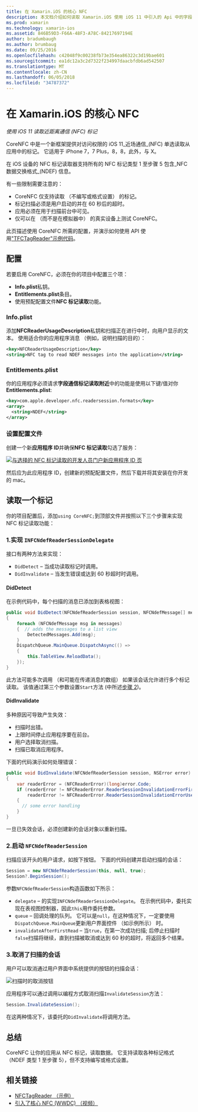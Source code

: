 ```yaml
---
title: 在 Xamarin.iOS 的核心 NFC
description: 本文档介绍如何读取 Xamarin.iOS 使用 iOS 11 中引入的 Api 中的字段通信标记附近。
ms.prod: xamarin
ms.technology: xamarin-ios
ms.assetid: 846B59D3-F66A-48F3-A78C-84217697194E
author: bradumbaugh
ms.author: brumbaug
ms.date: 09/25/2016
ms.openlocfilehash: c42048f9c00238fb73e354ea86322c3d19bae601
ms.sourcegitcommit: ea1dc12a3c2d7322f234997daacbfdb6ad542507
ms.translationtype: MT
ms.contentlocale: zh-CN
ms.lasthandoff: 06/05/2018
ms.locfileid: "34787372"
---
```

# <a name="core-nfc-in-xamarinios"></a>在 Xamarin.iOS 的核心 NFC

_使用 iOS 11 读取近距离通信 (NFC) 标记_

CoreNFC 中是一个新框架提供对访问权限的 iOS 11_近场通信_(NFC) 单选读取从应用中的标记。 它适用于 iPhone 7，7 Plus，8，8，此外，与 X。

在 iOS 设备的 NFC 标记读取器支持所有的 NFC 标记类型 1 至步骤 5 包含_NFC 数据交换格式_(NDEF) 信息。

有一些限制需要注意的：

- CoreNFC 仅支持读取 （不编写或格式设置） 的标记。
- 标记扫描必须是用户启动的并在 60 秒后的超时。
- 应用必须在用于扫描前台中可见。
- 仅可以在 （而不是在模拟器中） 的真实设备上测试 CoreNFC。

此页描述使用 CoreNFC 所需的配置，并演示如何使用 API 使用["TFCTagReader"示例代码](https://developer.xamarin.com/samples/monotouch/ios11/NFCTagReader/)。

## <a name="configuration"></a>配置

若要启用 CoreNFC，必须在你的项目中配置三个项：

- **Info.plist**私钥。
- **Entitlements.plist**条目。
- 使用预配配置文件**NFC 标记读取**功能。

### <a name="infoplist"></a>Info.plist

添加**NFCReaderUsageDescription**私钥和扫描正在进行中时，向用户显示的文本。 使用适合你的应用程序消息 （例如，说明扫描的目的）：

```xml
<key>NFCReaderUsageDescription</key>
<string>NFC tag to read NDEF messages into the application</string>
```

### <a name="entitlementsplist"></a>Entitlements.plist

你的应用程序必须请求**字段通信标记读取附近**中的功能是使用以下键/值对你**Entitlements.plist**:

```xml
<key>com.apple.developer.nfc.readersession.formats</key>
<array>
  <string>NDEF</string>
</array>
```

### <a name="provisioning-profile"></a>设置配置文件

创建一个新**应用程序 ID**并确保**NFC 标记读取**勾选了服务：

[![与选择的 NFC 标记读取的开发人员门户新应用程序 ID 页](corenfc-images/app-services-nfc-sml.png)](corenfc-images/app-services-nfc.png#lightbox)

然后应为此应用程序 ID，创建新的预配配置文件，然后下载并将其安装在你开发的 mac。

## <a name="reading-a-tag"></a>读取一个标记

你的项目配置后，添加`using CoreNFC;`到顶部文件并按照以下三个步骤来实现 NFC 标记读取功能：

### <a name="1-implement-infcndefreadersessiondelegate"></a>1.实现 `INFCNdefReaderSessionDelegate`

接口有两种方法来实现：

- `DidDetect` – 当成功读取标记时调用。
- `DidInvalidate` – 当发生错误或达到 60 秒超时时调用。

#### <a name="diddetect"></a>DidDetect

在示例代码中，每个扫描的消息已添加到表格视图：

```csharp
public void DidDetect(NFCNdefReaderSession session, NFCNdefMessage[] messages)
{
    foreach (NFCNdefMessage msg in messages)
    {  // adds the messages to a list view
        DetectedMessages.Add(msg);
    }
    DispatchQueue.MainQueue.DispatchAsync(() =>
    {
        this.TableView.ReloadData();
    });
}
```

此方法可能多次调用 （和可能在传递消息的数组） 如果该会话允许进行多个标记读取。 该值通过第三个参数设置`Start`方法 (中所述[步骤 2](#step2))。

#### <a name="didinvalidate"></a>DidInvalidate

多种原因可导致产生失效：

- 扫描时出错。
- 上限时间停止应用程序要在前台。
- 用户选择取消扫描。
- 扫描已取消应用程序。

下面的代码演示如何处理错误：

```csharp
public void DidInvalidate(NFCNdefReaderSession session, NSError error)
{
    var readerError = (NFCReaderError)(long)error.Code;
    if (readerError != NFCReaderError.ReaderSessionInvalidationErrorFirstNDEFTagRead &&
        readerError != NFCReaderError.ReaderSessionInvalidationErrorUserCanceled)
    {
      // some error handling
    }
}
```

一旦已失效会话，必须创建新的会话对象以重新扫描。

<a name="step2" />

### <a name="2-start-an-nfcndefreadersession"></a>2.启动 `NFCNdefReaderSession`

扫描应该开头的用户请求，如按下按钮。
下面的代码创建并启动扫描的会话：

```csharp
Session = new NFCNdefReaderSession(this, null, true);
Session?.BeginSession();
```

参数`NFCNdefReaderSession`构造函数如下所示：

- `delegate` – 的实现`INFCNdefReaderSessionDelegate`。 在示例代码中，委托实现在表视图控制器，因此`this`用作委托参数。
- `queue` – 回调处理的队列。 它可以是`null`，在这种情况下，一定要使用`DispatchQueue.MainQueue`更新用户界面控件 （如示例所示） 时。
- `invalidateAfterFirstRead` – 当`true`，在第一次成功扫描; 后停止扫描时`false`扫描将继续，直到扫描被取消或达到 60 秒的超时，将返回多个结果。


### <a name="3-cancel-the-scanning-session"></a>3.取消了扫描的会话

用户可以取消通过用户界面中系统提供的按钮的扫描会话：

![扫描时的取消按钮](corenfc-images/scan-cancel-sml.png)

应用程序可以通过调用以编程方式取消扫描`InvalidateSession`方法：

```csharp
Session.InvalidateSession();
```

在这两种情况下，该委托的`DidInvalidate`将调用方法。

## <a name="summary"></a>总结

CoreNFC 让你的应用从 NFC 标记，读取数据。 它支持读取各种标记格式 （NDEF 类型 1 至步骤 5），但不支持编写或格式设置。


## <a name="related-links"></a>相关链接

- [NFCTagReader （示例）](https://developer.xamarin.com/samples/monotouch/ios11/NFCTagReader/)
- [引入了核心 NFC (WWDC) （视频）](https://developer.apple.com/videos/play/wwdc2017/718/)
